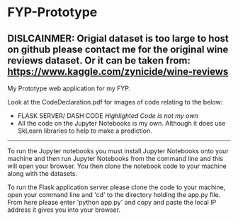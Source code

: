 # FYP-Prototype
DISLCAINMER: Origial dataset is too large to host on github please contact me for the original wine reviews dataset. Or it can be taken from: https://www.kaggle.com/zynicide/wine-reviews
----------------------------------------------------
My Prototype web application for my FYP.

Look at the CodeDeclaration.pdf for images of code relating to the below: 

- FLASK SERVER/ DASH CODE *Highlighted Code is not my own*
- All the code on the Jupyter Notebooks is my own. Although it does use SkLearn libraries to help to make a prediction.
-----------------------------------------------------
To run the Jupyter notebooks you must install Jupyter Notebooks onto your machine and then run Jupyter Notebooks from the command line and this will open your browser. You then clone the notebook code to your machine along with the datasets.

To run the Flask application server please clone the code to your machine, open your command line and 'cd' to the directory holding the app.py file. From here please enter 'python app.py' and copy and paste the local IP address it gives you into your browser.
